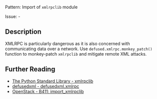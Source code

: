 Pattern: Import of `xmlrpclib` module

Issue: -

## Description

XMLRPC is particularly dangerous as it is also concerned with communicating data over a network. Use `defused.xmlrpc.monkey_patch()` function to monkey-patch `xmlrpclib` and mitigate remote XML attacks.

## Further Reading

* [The Python Standard Library - xmlrpclib](https://docs.python.org/2/library/xmlrpclib.html)
* [defusedxml - defusedxml.xmlrpc](https://pypi.python.org/pypi/defusedxml#defusedxml-xmlrpc)
* [OpenStack - B411: import_xmlrpclib](https://docs.openstack.org/developer/bandit/api/bandit.blacklists.html#b411-import-xmlrpclib)
